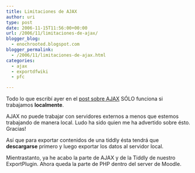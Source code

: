 ```yaml
---
title: Limitaciones de AJAX
author: uri
type: post
date: 2006-11-15T11:56:00+00:00
url: /2006/11/limitaciones-de-ajax/
blogger_blog:
  - enochrooted.blogspot.com
blogger_permalink:
  - /2006/11/limitaciones-de-ajax.html
categories:
  - ajax
  - exportdfwiki
  - pfc

---
```

Todo lo que escribí ayer en el [post sobre AJAX][1] SÓLO funciona si trabajamos <span style="font-weight:bold;">localmente</span>.

AJAX no puede trabajar con servidores externos a menos que estemos trabajando de manera local. Ludo ha sido quien me ha advertido sobre ésto. Gracias!

Así que para exportar contenidos de una tiddly ésta tendrá que <span style="font-weight:bold;">descargarse</span> primero y luego exportar los datos al servidor local.

Mientrastanto, ya he acabo la parte de AJAX y de la Tiddly de nuestro ExportPlugin. Ahora queda la parte de PHP dentro del server de Moodle.

 [1]: http://enochrooted.blogspot.com/2006/11/posteando-con-ajax.html